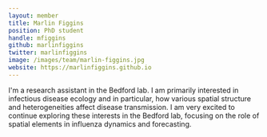 ```yaml
---
layout: member
title: Marlin Figgins
position: PhD student
handle: mfiggins
github: marlinfiggins
twitter: marlinfiggins
image: /images/team/marlin-figgins.jpg
website: https://marlinfiggins.github.io
---
```


I'm a research assistant in the Bedford lab. I am primarily interested in infectious disease ecology and in particular, how various spatial structure and heterogeneities affect disease transmission. I am very excited to continue exploring these interests in the Bedford lab, focusing on the role of spatial elements in influenza dynamics and forecasting.
